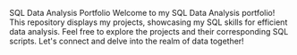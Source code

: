 
SQL Data Analysis Portfolio Welcome to my SQL Data Analysis portfolio! This repository displays my projects, showcasing my SQL skills for efficient data analysis. Feel free to explore the projects and their corresponding SQL scripts. Let's connect and delve into the realm of data together!
